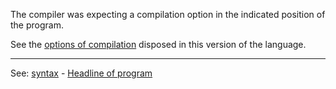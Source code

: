 The compiler was expecting a compilation option in the indicated position of the program.

See the [options of compilation](compilation_options.md) disposed in this version of the language.

---------------------------------------
See: [syntax](syntax_of_a_programdot.md) - [Headline of program](programapostrophes_headdot.md)


